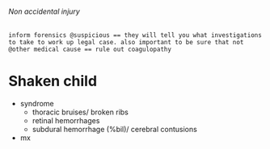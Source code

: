###### Non accidental injury
    inform forensics @suspicious == they will tell you what investigations to take to work up legal case. also important to be sure that not @other medical cause == rule out coagulopathy

# Shaken child
- syndrome
    + thoracic bruises/ broken ribs
    + retinal hemorrhages
    + subdural hemorrhage (%bil)/ cerebral contusions
- mx

